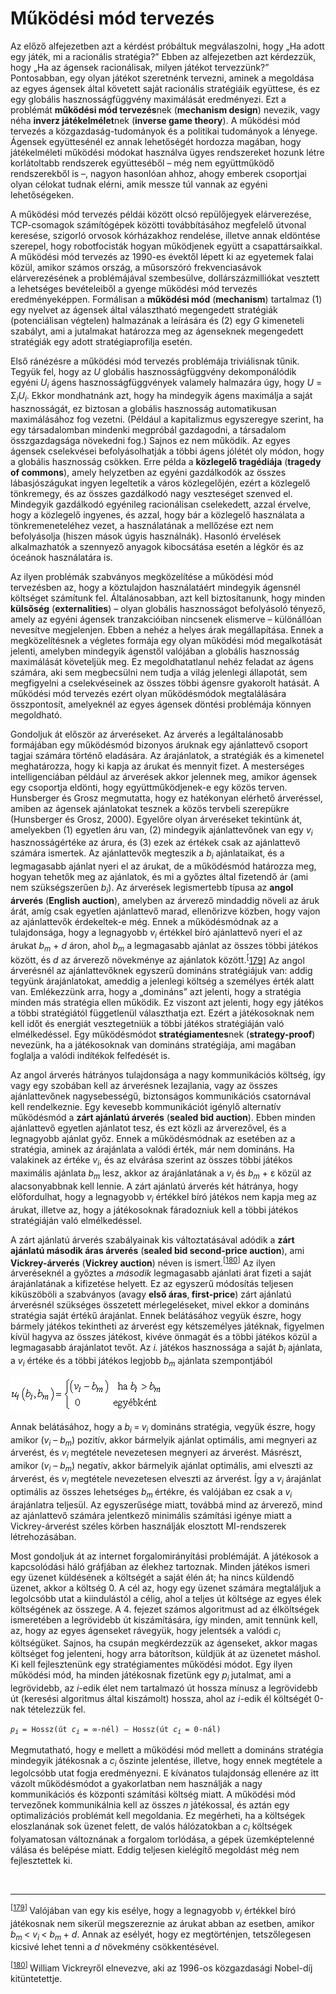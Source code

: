 <?xml version="1.0" encoding="UTF-8" standalone="no"?>
<!DOCTYPE html PUBLIC "-//W3C//DTD XHTML 1.1//EN" "http://www.w3.org/TR/xhtml11/DTD/xhtml11.dtd">
<html xmlns="http://www.w3.org/1999/xhtml"><head><meta name="generator" content="DocBook XSL Stylesheets V1.76.1"/></head><body><div class="section" title="Működési mód tervezés"><div class="titlepage"><div><div><h1 class="title"><a id="id718564"/>Működési mód tervezés</h1></div></div></div><p>Az előző alfejezetben azt a kérdést próbáltuk megválaszolni, hogy „Ha adott egy játék, mi a racionális stratégia?” Ebben az alfejezetben azt kérdezzük, hogy „Ha az ágensek racionálisak, milyen játékot tervezzünk?” Pontosabban, egy olyan játékot szeretnénk tervezni, aminek a megoldása az egyes ágensek által követett saját racionális stratégiáik együttese, és ez egy globális hasznosságfüggvény maximálását eredményezi. Ezt a problémát <span class="strong"><strong>működési mód tervezés</strong></span>nek (<span class="strong"><strong>mechanism design</strong></span>) nevezik, vagy néha <span class="strong"><strong>inverz játékelmélet</strong></span>nek (<span class="strong"><strong>inverse game theory</strong></span>). A működési mód tervezés a közgazdaság-tudományok és a politikai tudományok a lényege. Ágensek együttesénél ez annak lehetőségét hordozza magában, hogy játékelméleti működési módokat használva ügyes rendszereket hozunk létre korlátoltabb rendszerek együtteséből – még nem együttműködő rendszerekből is –, nagyon hasonlóan ahhoz, ahogy emberek csoportjai olyan célokat tudnak elérni, amik messze túl vannak az egyéni lehetőségeken.</p><p>A működési mód tervezés példái között olcsó repülőjegyek elárverezése, TCP-csomagok számítógépek közötti továbbításához megfelelő útvonal keresése, szigorló orvosok kórházakhoz rendelése, illetve annak eldöntése szerepel, hogy robotfocisták hogyan működjenek együtt a csapattársaikkal. A működési mód tervezés az 1990-es évektől lépett ki az egyetemek falai közül, amikor számos ország, a műsorszóró frekvenciasávok elárverezésének a problémájával szembesülve, dollárszázmilliókat vesztett a lehetséges bevételeiből a gyenge működési mód tervezés eredményeképpen. Formálisan a <span class="strong"><strong>működési mód</strong></span> (<span class="strong"><strong>mechanism</strong></span>) tartalmaz (1) egy nyelvet az ágensek által választható megengedett stratégiák (potenciálisan végtelen) halmazának a leírására és (2) egy <span class="emphasis"><em>G</em></span> kimeneteli szabályt, ami a jutalmakat határozza meg az ágenseknek megengedett stratégiák egy adott stratégiaprofilja esetén.</p><p>Első ránézésre a működési mód tervezés problémája triviálisnak tűnik. Tegyük fel, hogy az <span class="emphasis"><em>U</em></span> globális hasznosságfüggvény dekomponálódik egyéni <span class="emphasis"><em>U<sub>i</sub></em></span> ágens hasznosságfüggvények valamely halmazára úgy, hogy <span class="emphasis"><em>U </em></span>= Σ<span class="emphasis"><em><sub>i</sub>U<sub>i</sub></em></span>. Ekkor mondhatnánk azt, hogy ha mindegyik ágens maximálja a saját hasznosságát, ez biztosan a globális hasznosság automatikusan maximálásához fog vezetni. (Például a kapitalizmus egyszeregye szerint, ha egy társadalomban mindenki megpróbál gazdagodni, a társadalom összgazdagsága növekedni fog.) Sajnos ez nem működik. Az egyes ágensek cselekvései befolyásolhatják a többi ágens jólétét oly módon, hogy a globális hasznosság csökken. Erre példa a <span class="strong"><strong>közlegelő tragédiája</strong></span> (<span class="strong"><strong>tragedy of commons</strong></span>), amely helyzetben az egyéni gazdálkodók az összes lábasjószágukat ingyen legeltetik a város közlegelőjén, ezért a közlegelő tönkremegy, és az összes gazdálkodó nagy veszteséget szenved el. Mindegyik gazdálkodó egyénileg racionálisan cselekedett, azzal érvelve, hogy a közlegelő ingyenes, és azzal, hogy bár a közlegelő használata a tönkremeneteléhez vezet, a használatának a mellőzése ezt nem befolyásolja (hiszen mások úgyis használnák). Hasonló érvelések alkalmazhatók a szennyező anyagok kibocsátása esetén a légkör és az óceánok használatára is.</p><p>Az ilyen problémák szabványos megközelítése a működési mód tervezésben az, hogy a köztulajdon használatáért mindegyik ágensnél költséget számítunk fel. Általánosabban, azt kell biztosítanunk, hogy minden <span class="strong"><strong>külsőség</strong></span> (<span class="strong"><strong>externalities</strong></span>) – olyan globális hasznosságot befolyásoló tényező, amely az egyéni ágensek tranzakcióiban nincsenek elismerve – különállóan nevesítve megjelenjen. Ebben a nehéz a helyes árak megállapítása. Ennek a megközelítésnek a végletes formája egy olyan működési mód megalkotását jelenti, amelyben mindegyik ágenstől valójában a globális hasznosság maximálását követeljük meg. Ez megoldhatatlanul nehéz feladat az ágens számára, aki sem megbecsülni nem tudja a világ jelenlegi állapotát, sem megfigyelni a cselekvéseinek az összes többi ágensre gyakorolt hatását. A működési mód tervezés ezért olyan működésmódok megtalálására összpontosít, amelyeknél az egyes ágensek döntési problémája könnyen megoldható.</p><p>Gondoljuk át először az árveréseket. Az árverés a legáltalánosabb formájában egy működésmód bizonyos áruknak egy ajánlattevő csoport tagjai számára történő eladására. Az árajánlatok, a stratégiák és a kimenetel meghatározza, hogy ki kapja az árukat és mennyit fizet. A mesterséges intelligenciában például az árverések akkor jelennek meg, amikor ágensek egy csoportja eldönti, hogy együttműködjenek-e egy közös terven. Hunsberger és Grosz megmutatta, hogy ez hatékonyan elérhető árveréssel, amiben az ágensek ajánlatokat tesznek a közös tervbeli szerepükre (Hunsberger és Grosz, 2000). Egyelőre olyan árveréseket tekintünk át, amelyekben (1) egyetlen áru van, (2) mindegyik ajánlattevőnek van egy <span class="emphasis"><em>v<sub>i</sub></em></span> hasznosságértéke az árura, és (3) ezek az értékek csak az ajánlattevő számára ismertek. Az ajánlattevők megteszik a <span class="emphasis"><em>b<sub>i</sub></em></span> ajánlataikat, és a legmagasabb ajánlat nyeri el az árukat, de a működésmód határozza meg, hogyan tehetők meg az ajánlatok, és mi a győztes által fizetendő ár (ami nem szükségszerűen <span class="emphasis"><em>b<sub>i</sub></em></span>). Az árverések legismertebb típusa az <span class="strong"><strong>angol árverés</strong></span> (<span class="strong"><strong>English auction</strong></span>), amelyben az árverező mindaddig növeli az áruk árát, amíg csak egyetlen ajánlattevő marad, ellenőrizve közben, hogy vajon az ajánlattevők érdekeltek-e még. Ennek a működésmódnak az a tulajdonsága, hogy a legnagyobb <span class="emphasis"><em>v<sub>i</sub></em></span> értékkel bíró ajánlattevő nyeri el az árukat <span class="emphasis"><em>b<sub>m</sub> </em></span>+ <span class="emphasis"><em>d</em></span> áron, ahol <span class="emphasis"><em>b<sub>m</sub></em></span> a legmagasabb ajánlat az összes többi játékos között, és <span class="emphasis"><em>d</em></span> az árverező növekménye az ajánlatok között.<sup>[<a id="id718707" href="#ftn.id718707" class="footnote">179</a>]</sup> Az angol árverésnél az ajánlattevőknek egyszerű domináns stratégiájuk van: addig tegyünk árajánlatokat, ameddig a jelenlegi költség a személyes érték alatt van. Emlékezzünk arra, hogy a „domináns” azt jelenti, hogy a stratégia minden más stratégia ellen működik. Ez viszont azt jelenti, hogy egy játékos a többi stratégiától függetlenül választhatja ezt. Ezért a játékosoknak nem kell időt és energiát vesztegetniük a többi játékos stratégiáján való elmélkedéssel. Egy működésmódot <span class="strong"><strong>stratégiamentes</strong></span>nek (<span class="strong"><strong>strategy-proof</strong></span>) nevezünk, ha a játékosoknak van domináns stratégiája, ami magában foglalja a valódi indítékok felfedését is.</p><p>Az angol árverés hátrányos tulajdonsága a nagy kommunikációs költség, így vagy egy szobában kell az árverésnek lezajlania, vagy az összes ajánlattevőnek nagysebességű, biztonságos kommunikációs csatornával kell rendelkeznie. Egy kevesebb kommunikációt igénylő alternatív működésmód a <span class="strong"><strong>zárt ajánlatú árverés</strong></span> (<span class="strong"><strong>sealed bid auction</strong></span>). Ebben minden ajánlattevő egyetlen ajánlatot tesz, és ezt közli az árverezővel, és a legnagyobb ajánlat győz. Ennek a működésmódnak az esetében az a stratégia, aminek az árajánlata a valódi érték, már nem domináns. Ha valakinek az értéke <span class="emphasis"><em>v<sub>i</sub></em></span>,<span class="emphasis"><em> </em></span>és az elvárása szerint az összes többi játékos maximális ajánlata <span class="emphasis"><em>b<sub>m</sub> </em></span>lesz,<span class="emphasis"><em> </em></span>akkor az árajánlatának a <span class="emphasis"><em>v<sub>i</sub> </em></span>és<span class="emphasis"><em> b<sub>m</sub></em></span> + ε közül az alacsonyabbnak kell lennie. A zárt ajánlatú árverés két hátránya, hogy előfordulhat, hogy a legnagyobb <span class="emphasis"><em>v<sub>i</sub></em></span> értékkel bíró játékos nem kapja meg az árukat, illetve az, hogy a játékosoknak fáradozniuk kell a többi játékos stratégiáján való elmélkedéssel. </p><p>A zárt ajánlatú árverés szabályainak kis változtatásával adódik a <span class="strong"><strong>zárt ajánlatú második áras árverés</strong></span> (<span class="strong"><strong>sealed bid second-price auction</strong></span>), ami <span class="strong"><strong>Vickrey-árverés</strong></span> (<span class="strong"><strong>Vickrey auction</strong></span>) néven is ismert.<sup>[<a id="id719793" href="#ftn.id719793" class="footnote">180</a>]</sup> Az ilyen árveréseknél a győztes a <span class="emphasis"><em>második</em></span> legmagasabb ajánlati árat fizeti a saját árajánlatának a kifizetése helyett. Ez az egyszerű módosítás teljesen kiküszöböli a szabványos (avagy <span class="strong"><strong>első áras</strong></span>,<span class="strong"><strong> first-price</strong></span>) zárt ajánlatú árverésnél szükséges összetett mérlegeléseket, mivel ekkor a domináns stratégia saját értékű árajánlat. Ennek belátásához vegyük észre, hogy bármely játékos tekintheti az árverést egy kétszemélyes játéknak, figyelmen kívül hagyva az összes játékost, kivéve önmagát és a többi játékos közül a legmagasabb árajánlatot tevőt. Az <span class="emphasis"><em>i.</em></span> játékos hasznossága a saját <span class="emphasis"><em>b<sub>i</sub></em></span> ajánlata, a <span class="emphasis"><em>v<sub>i</sub></em></span> értéke és a többi játékos legjobb <span class="emphasis"><em>b<sub>m</sub> </em></span>ajánlata<span class="emphasis"><em> </em></span>szempontjából</p><p><span class="inlinemediaobject"><img src="math/mi-17-0026.gif" alt="Működési mód tervezés"/></span></p><p>Annak belátásához, hogy a <span class="emphasis"><em>b<sub>i </sub></em></span>=<span class="emphasis"><em><sub> </sub>v<sub>i</sub> </em></span>domináns stratégia, vegyük észre, hogy amikor (<span class="emphasis"><em>v<sub>i</sub></em></span> – <span class="emphasis"><em>b<sub>m</sub></em></span>)<span class="emphasis"><em> </em></span>pozitív, akkor bármelyik ajánlat optimális, ami megnyeri az árverést, és <span class="emphasis"><em>v<sub>i</sub> </em></span>megtétele nevezetesen megnyeri az árverést. Másrészt, amikor (<span class="emphasis"><em>v<sub>i</sub></em></span> – <span class="emphasis"><em>b<sub>m</sub></em></span>)<span class="emphasis"><em> </em></span>negatív, akkor bármelyik ajánlat optimális, ami elveszti az árverést, és <span class="emphasis"><em>v<sub>i</sub> </em></span>megtétele nevezetesen elveszti az árverést. Így a <span class="emphasis"><em>v<sub>i</sub> </em></span>árajánlat optimális az összes lehetséges <span class="emphasis"><em>b<sub>m </sub></em></span>értékre,<span class="emphasis"><em> </em></span>és valójában ez csak a <span class="emphasis"><em>v<sub>i</sub> </em></span>árajánlatra teljesül. Az egyszerűsége miatt, továbbá mind az árverező, mind az ajánlattevő számára jelentkező minimális számítási igénye miatt a Vickrey-árverést széles körben használják elosztott MI-rendszerek létrehozásában.</p><p>Most gondoljuk át az internet forgalomirányítási problémáját. A játékosok a kapcsolódási háló gráfjában az élekhez tartoznak. Minden játékos ismeri egy üzenet küldésének a költségét a saját élén át; ha nincs küldendő üzenet, akkor a költség 0. A cél az, hogy egy üzenet számára megtaláljuk a legolcsóbb utat a kiindulástól a célig, ahol a teljes út költsége az egyes élek költségének az összege. A 4. fejezet számos algoritmust ad az élköltségek ismeretében a legrövidebb út kiszámítására, így minden, amit tennünk kell, az, hogy az egyes ágenseket rávegyük, hogy jelentsék a valódi <span class="emphasis"><em>c<sub>i</sub> </em></span>költségüket. Sajnos, ha csupán megkérdezzük az ágenseket, akkor magas költséget fog jelenteni, hogy arra bátorítson, küldjük át az üzenetet máshol. Ki kell fejlesztenünk egy stratégiamentes működési módot. Egy ilyen működési mód, ha minden játékosnak fizetünk egy <span class="emphasis"><em>p<sub>i </sub></em></span>jutalmat, ami a legrövidebb, az <span class="emphasis"><em>i-</em></span>edik élet nem tartalmazó út hossza mínusz a legrövidebb út (keresési algoritmus által kiszámolt) hossza, ahol az <span class="emphasis"><em>i</em></span>-edik él költségét 0-nak tételezzük fel.</p><p><code class="code"><em><span class="remark">p<sub>i </sub></span></em>= Hossz(út <em><span class="remark">c<sub>i </sub></span></em>= ∞-nél) – Hossz(út <em><span class="remark">c<sub>i </sub></span></em>= 0-nál)</code></p><p>Megmutatható, hogy e mellett a működési mód mellett a domináns stratégia mindegyik játékosnak a <span class="emphasis"><em>c<sub>i</sub></em></span> őszinte jelentése, illetve, hogy ennek megtétele a legolcsóbb utat fogja eredményezni. E kívánatos tulajdonság ellenére az itt vázolt működésmódot a gyakorlatban nem használják a nagy kommunikációs és központi számítási költség miatt. A működési mód tervezőnek kommunikálnia kell az összes <span class="emphasis"><em>n</em></span> játékossal, és aztán egy optimalizációs problémát kell megoldania. Ez megérheti, ha a költségek eloszlanának sok üzenet felett, de valós hálózatokban a <span class="emphasis"><em>c<sub>i</sub></em></span> költségek folyamatosan változnának a forgalom torlódása, a gépek üzemképtelenné válása és belépése miatt. Eddig teljesen kielégítő megoldást még nem fejlesztettek ki.</p><div class="footnotes"><br/><hr/><div class="footnote"><p class="footnote text"><sup>[<a id="ftn.id718707" href="#id718707" class="para">179</a>] </sup> Valójában van egy kis esélye, hogy a legnagyobb <span class="emphasis"><em>v<sub>i</sub></em></span> értékkel bíró játékosnak nem sikerül megszereznie az árukat abban az esetben, amikor <span class="emphasis"><em>b<sub>m </sub></em></span>&lt; <span class="emphasis"><em>v<sub>i </sub></em></span>&lt; <span class="emphasis"><em><sub> </sub>b<sub>m </sub></em></span>+ <span class="emphasis"><em>d</em></span>. Annak az esélyét, hogy ez megtörténjen, tetszőlegesen kicsivé lehet tenni a <span class="emphasis"><em>d</em></span> növekmény csökkentésével.</p></div><div class="footnote"><p class="footnote text"><sup>[<a id="ftn.id719793" href="#id719793" class="para">180</a>] </sup> William Vickreyről elnevezve, aki az 1996-os közgazdasági Nobel-díj kitüntetettje.</p></div></div></div></body></html>
